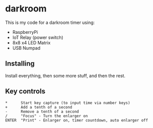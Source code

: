 # darkroom

This is my code for a darkroom timer using:
 
* RaspberryPi
* IoT Relay (power switch)
* 8x8 x4 LED Matrix
* USB Numpad

## Installing

Install everything, then some more stuff, and then the rest. 

## Key controls

```
*      Start key capture (to input time via number keys) 
+      Add a tenth of a second
-      Remove a tenth of a second
/      "Focus" - Turn the enlarger on
ENTER  "Print" - Enlarger on, timer countdown, auto enlarger off   
```

